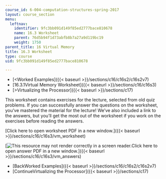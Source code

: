 ```yaml
---
course_id: 6-004-computation-structures-spring-2017
layout: course_section
menu:
  leftnav:
    identifier: 9fc3bb091d149f85ed2777bace810678
    name: 16.3 Worksheet
    parent: 76d5b94f1d73abfb8b7a27a9d119bc19
    weight: 1750
parent_title: 16 Virtual Memory
title: 16.3 Worksheet
type: course
uid: 9fc3bb091d149f85ed2777bace810678

---
```


*   [<Worked Examples]({{< baseurl >}}/sections/c16/c16s2/c16s2v7)
*   [16.3.1Virtual Memory Worksheet]({{< baseurl >}}/sections/c16/c16s3)
*   [\>Virtualizing the Processor]({{< baseurl >}}/sections/c17)

This worksheet contains exercises for the lecture, selected from old quiz problems. If you can successfully answer the questions on the worksheet, you’ve mastered the material for the lecture! We’ve also included a link to the answers, but you’ll get the most out of the worksheet if you work on the exercises before reading the answers.

[Click here to open worksheet PDF in a new window.]({{< baseurl >}}/sections/c16/c16s3/vm_worksheet)

[![This resource may not render correctly in a screen reader.](/images/inacessible.gif)Click here to open answer PDF in a new window.]({{< baseurl >}}/sections/c16/c16s3/vm_answers)

*   [BackWorked Examples]({{< baseurl >}}/sections/c16/c16s2/c16s2v7)
*   [ContinueVirtualizing the Processor]({{< baseurl >}}/sections/c17)